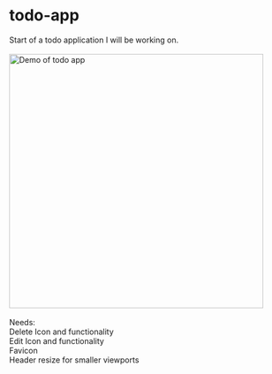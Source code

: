 # todo-app

Start of a todo application I will be working on.<br/>
<br/>
<img src="https://i.gyazo.com/e0ac027a7550ed207146614dcba7c106.gif" alt="Demo of todo app" width="460"/>
<br/><br/>
Needs:<br/>
Delete Icon and functionality<br/>
Edit Icon and functionality<br/>
Favicon<br/>
Header resize for smaller viewports<br/>

